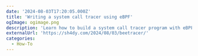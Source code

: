 ```yaml
---
date: '2024-08-03T17:20:05.000Z'
title: '‍Writing a system call tracer using eBPF'
ogImage: ogimage.png
description: 'Learn how to build a system call tracer program with eBPF'
externalUrl: 'https://sh4dy.com/2024/08/03/beetracer/'
categories:
  - How-To
---
```

